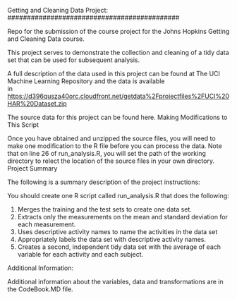 Getting and Cleaning Data Project:
############################################

Repo for the submission of the course project for the Johns Hopkins Getting and Cleaning Data course.

This project serves to demonstrate the collection and cleaning of a tidy data set that can be used for subsequent analysis.
 
A full description of the data used in this project can be found at The UCI Machine Learning Repository and  the  data  is available  
in  https://d396qusza40orc.cloudfront.net/getdata%2Fprojectfiles%2FUCI%20HAR%20Dataset.zip 


The source data for this project can be found here.
Making Modifications to This Script

Once you have obtained and unzipped the source files, you will need to make one modification to the R file before you can process the data. 
Note that on line 26 of run_analysis.R, you will set the path of the working directory to relect the location of the source files in your own directory.
Project Summary

The following is a summary description of the project instructions:

You should create one R script called run_analysis.R that does the following:
1. Merges the training and the test sets to create one data set. 
2. Extracts only the measurements on the mean and standard deviation for each measurement. 
3. Uses descriptive activity names to name the activities in the data set 
4. Appropriately labels the data set with descriptive activity names. 
5. Creates a second, independent tidy data set with the average of each variable for each activity and each subject.

Additional Information:

Additional information about the variables, data and transformations are in the CodeBook.MD file.
